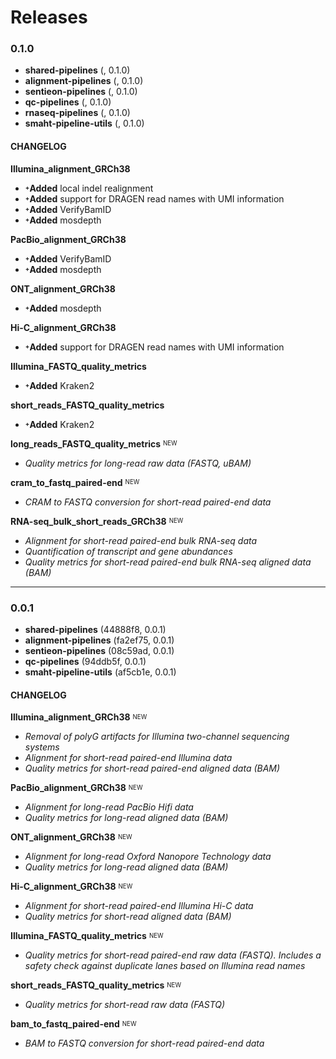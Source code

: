 # Releases

### 0.1.0
* **shared-pipelines** (, 0.1.0)
* **alignment-pipelines** (, 0.1.0)
* **sentieon-pipelines** (, 0.1.0)
* **qc-pipelines** (, 0.1.0)
* **rnaseq-pipelines** (, 0.1.0)
* **smaht-pipeline-utils** (, 0.1.0)

#### **CHANGELOG**

**Illumina_alignment_GRCh38**
- **<sup><sub>+</sub></sup>Added** local indel realignment
- **<sup><sub>+</sub></sup>Added** support for DRAGEN read names with UMI information
- **<sup><sub>+</sub></sup>Added** VerifyBamID
- **<sup><sub>+</sub></sup>Added** mosdepth

**PacBio_alignment_GRCh38**
- **<sup><sub>+</sub></sup>Added** VerifyBamID
- **<sup><sub>+</sub></sup>Added** mosdepth

**ONT_alignment_GRCh38**
- **<sup><sub>+</sub></sup>Added** mosdepth

**Hi-C_alignment_GRCh38**
- **<sup><sub>+</sub></sup>Added** support for DRAGEN read names with UMI information

**Illumina_FASTQ_quality_metrics**
- **<sup><sub>+</sub></sup>Added** Kraken2

**short_reads_FASTQ_quality_metrics**
- **<sup><sub>+</sub></sup>Added** Kraken2

**long_reads_FASTQ_quality_metrics** <sup><sub>NEW</sub></sup>
- *Quality metrics for long-read raw data (FASTQ, uBAM)*

**cram_to_fastq_paired-end** <sup><sub>NEW</sub></sup>
- *CRAM to FASTQ conversion for short-read paired-end data*

**RNA-seq_bulk_short_reads_GRCh38** <sup><sub>NEW</sub></sup>
- *Alignment for short-read paired-end bulk RNA-seq data*
- *Quantification of transcript and gene abundances*
- *Quality metrics for short-read paired-end bulk RNA-seq aligned data (BAM)*

---

### 0.0.1

* **shared-pipelines** (44888f8, 0.0.1)
* **alignment-pipelines** (fa2ef75, 0.0.1)
* **sentieon-pipelines** (08c59ad, 0.0.1)
* **qc-pipelines** (94ddb5f, 0.0.1)
* **smaht-pipeline-utils** (af5cb1e, 0.0.1)

#### **CHANGELOG**

**Illumina_alignment_GRCh38** <sup><sub>NEW</sub></sup>
- *Removal of polyG artifacts for Illumina two-channel sequencing systems*
- *Alignment for short-read paired-end Illumina data*
- *Quality metrics for short-read paired-end aligned data (BAM)*

**PacBio_alignment_GRCh38** <sup><sub>NEW</sub></sup>
- *Alignment for long-read PacBio Hifi data*
- *Quality metrics for long-read aligned data (BAM)*

**ONT_alignment_GRCh38** <sup><sub>NEW</sub></sup>
- *Alignment for long-read Oxford Nanopore Technology data*
- *Quality metrics for long-read aligned data (BAM)*

**Hi-C_alignment_GRCh38** <sup><sub>NEW</sub></sup>
- *Alignment for short-read paired-end Illumina Hi-C data*
- *Quality metrics for short-read aligned data (BAM)*

**Illumina_FASTQ_quality_metrics** <sup><sub>NEW</sub></sup>
- *Quality metrics for short-read paired-end raw data (FASTQ). Includes a safety check against duplicate lanes based on Illumina read names*

**short_reads_FASTQ_quality_metrics** <sup><sub>NEW</sub></sup>
- *Quality metrics for short-read raw data (FASTQ)*

**bam_to_fastq_paired-end** <sup><sub>NEW</sub></sup>
- *BAM to FASTQ conversion for short-read paired-end data*